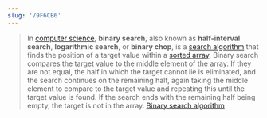 ```yaml
---
slug: '/9F6CB6'
---
```


> In [computer science](https://en.wikipedia.org/wiki/Computer_science 'Computer science'), **binary search**, also known as **half-interval search**, **logarithmic search**, or **binary chop**, is a [search algorithm](https://en.wikipedia.org/wiki/Search_algorithm 'Search algorithm') that finds the position of a target value within a [sorted array](https://en.wikipedia.org/wiki/Sorted_array 'Sorted array'). Binary search compares the target value to the middle element of the array. If they are not equal, the half in which the target cannot lie is eliminated, and the search continues on the remaining half, again taking the middle element to compare to the target value and repeating this until the target value is found. If the search ends with the remaining half being empty, the target is not in the array. [Binary search algorithm](https://en.wikipedia.org/wiki/Binary_search_algorithm)
